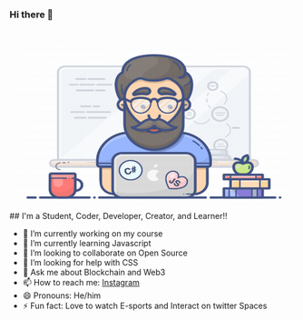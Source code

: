 ### Hi there 👋
 <img align="right" alt="GIF" src="e1f3413bf5036045713341394f617225.gif" width="500" height="320" />
 ## I'm a Student, Coder, Developer, Creator, and Learner!!



- 🔭 I’m currently working on my course
- 🌱 I’m currently learning Javascript
- 👯 I’m looking to collaborate on Open Source
- 🤔 I’m looking for help with CSS
- 💬 Ask me about Blockchain and Web3
- 📫 How to reach me: [Instagram](https://www.instagram.com/ig_rawx/)
- 😄 Pronouns: He/him
- ⚡ Fun fact: Love to watch E-sports and Interact on twitter Spaces


